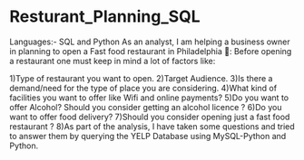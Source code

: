 # Resturant_Planning_SQL

Languages:- SQL and Python
As an analyst, I am helping a business owner in planning to open a Fast food restaurant in Philadelphia 🍟: 
Before opening a restaurant one must keep in mind a lot of factors like:

1)Type of restaurant you want to open.
2)Target Audience.
3)Is there a demand/need for the type of place you are considering.
4)What kind of facilities you want to offer like Wifi and online payments?
5)Do you want to offer Alcohol? Should you consider getting an alcohol licence ?
6)Do you want to offer food delivery?
7)Should you consider opening just a fast food restaurant ?
8)As part of the analysis, I have taken some questions and tried to answer them by querying the YELP Database using MySQL-Python and Python.

